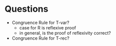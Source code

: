 # Questions

- Congruence Rule for T-var?
  - case for R is reflexive proof
  - in general, is the proof of reflexivity correct?
- Congruence Rule for T-rec?